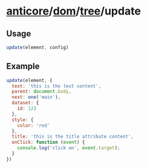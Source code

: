 # [anticore](../../../../../#reference)/[dom](../../#reference)/[tree](../#reference)/<a name="reference">update</a>

## Usage

```js
update(element, config)
```

## Example
```js
update(element, {
  text: 'this is the text content',
  parent: document.body,
  next: one('main'),
  dataset: {
    id: 123
  },
  style: {
    color: 'red'
  },
  title: 'this is the title attribute content',
  onClick: function (event) {
    console.log('click on', event.target);
  }
})
```
